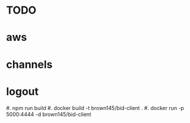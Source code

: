 # TODO

# aws
# channels
# logout


 #. npm run build
 #. docker build -t brown145/bid-client .
 #. docker run -p 5000:4444 -d brown145/bid-client
